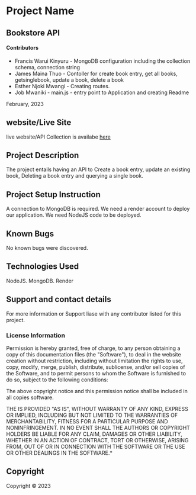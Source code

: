 # Project Name

## Bookstore API 

#### Contributors

- Francis Warui Kinyuru - MongoDB configuration including the collection schema, connection string
- James Maina Thuo - Contoller for create book entry, get all books, getsinglebook, update a book, delete a book
- Esther Njoki Mwangi - Creating routes.
- Job Mwaniki - main.js - entry point to Application and creating Readme

February, 2023

## website/Live Site
live website/API Collection is availabe [here](https://api.postman.com/collections/11011429-fb215727-aa29-46b9-9c48-bb1b31cc8475?access_key=PMAT-01GSG03TFE5SC9A76F3EFJ4F5R)
## Project Description
The project entails having an API to Create a book entry, update an existing book, Deleting a book entry and querying a single book.
## Project Setup Instruction
A connection to MongoDB is required.
We need a render account to deploy our application.
We need NodeJS code to be deployed.

## Known Bugs
No known bugs were discovered.

## Technologies Used
NodeJS.
MongoDB.
Render

## Support and contact details
For more information or Support liase with any contributor listed for this project.
### License Information

Permission is hereby granted, free of charge, to any person obtaining a copy
of this documentation files (the "Software"), to deal
in the website creation without restriction, including without limitation the rights
to use, copy, modify, merge, publish, distribute, sublicense, and/or sell
copies of the Software, and to permit persons to whom the Software is
furnished to do so, subject to the following conditions:

The above copyright notice and this permission notice shall be included in all
copies software.

THE IS PROVIDED "AS IS", WITHOUT WARRANTY OF ANY KIND, EXPRESS OR
IMPLIED, INCLUDING BUT NOT LIMITED TO THE WARRANTIES OF MERCHANTABILITY,
FITNESS FOR A PARTICULAR PURPOSE AND NONINFRINGEMENT. IN NO EVENT SHALL THE
AUTHORS OR COPYRIGHT HOLDERS BE LIABLE FOR ANY CLAIM, DAMAGES OR OTHER
LIABILITY, WHETHER IN AN ACTION OF CONTRACT, TORT OR OTHERWISE, ARISING FROM,
OUT OF OR IN CONNECTION WITH THE SOFTWARE OR THE USE OR OTHER DEALINGS IN THE
SOFTWARE.\*

## Copyright

Copyright &copy; 2023
